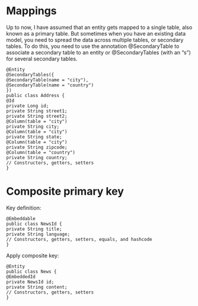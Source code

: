 Mappings
====
Up to now, I have assumed that an entity gets mapped to a single table, also known as a primary table. But sometimes
when you have an existing data model, you need to spread the data across multiple tables, or secondary tables. To do
this, you need to use the annotation @SecondaryTable to associate a secondary table to an entity or @SecondaryTables
(with an “s”) for several secondary tables.
```
@Entity
@SecondaryTables({
@SecondaryTable(name = "city"),
@SecondaryTable(name = "country")
})
public class Address {
@Id
private Long id;
private String street1;
private String street2;
@Column(table = "city")
private String city;
@Column(table = "city")
private String state;
@Column(table = "city")
private String zipcode;
@Column(table = "country")
private String country;
// Constructors, getters, setters
}
```

Composite primary key
===
Key definition:
```
@Embeddable
public class NewsId {
private String title;
private String language;
// Constructors, getters, setters, equals, and hashcode
}
```
Apply composite key:
```
@Entity
public class News {
@EmbeddedId
private NewsId id;
private String content;
// Constructors, getters, setters
}
```
